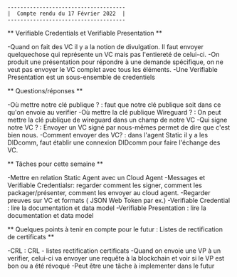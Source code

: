 
											
	-------------------------------------
	|  Compte rendu du 17 Février 2022  |
	-------------------------------------


** Verifiable Credentials et Verifiable Presentation **

-Quand on fait des VC il y a la notion de divulgation. Il faut envoyer quelquechose qui représente un VC mais pas l'entiereté de celui-ci.
-On produit une présentation pour répondre à une demande spécifique, on ne veut pas envoyer le VC complet avec tous les éléments.
-Une Verifiable Presentation est un sous-ensemble de credentiels 

** Questions/réponses **

-Où mettre notre clé publique ? : faut que notre clé publique soit dans ce qu'on envoie au verifier
-Où mettre la clé publique Wireguard ? : On peut mettre la clé publique de wireguard dans un champ de notre VC
-Qui signe notre VC ? : Envoyer un VC signé par nous-mêmes permet de dire que c'est bien nous. 
-Comment envoyer des VC? : dans l'agent Static il y a les DIDcomm, faut établir une connexion DIDcomm pour faire l'échange des VC. 

** Tâches pour cette semaine **

-Mettre en relation Static Agent avec un Cloud Agent
-Messages et Verifiable Credentialsr: regarder comment les signer, comment les packager/présenter, comment les envoyer au cloud agent. 
-Regarder preuves sur VC et formats ( JSON Web Token par ex.)
-Verifiable Credential : lire la documentation et data model
-Verifiable Presentation  : lire la documentation et data model

** Quelques points à tenir en compte pour le futur : Listes de rectification de certificats **

-CRL : CRL - listes rectification certificats
-Quand on envoie une VP à un verifier, celui-ci va envoyer une requête à la blockchain et voir si le VP est bon ou a été révoqué
-Peut être une tâche à implementer dans le futur






